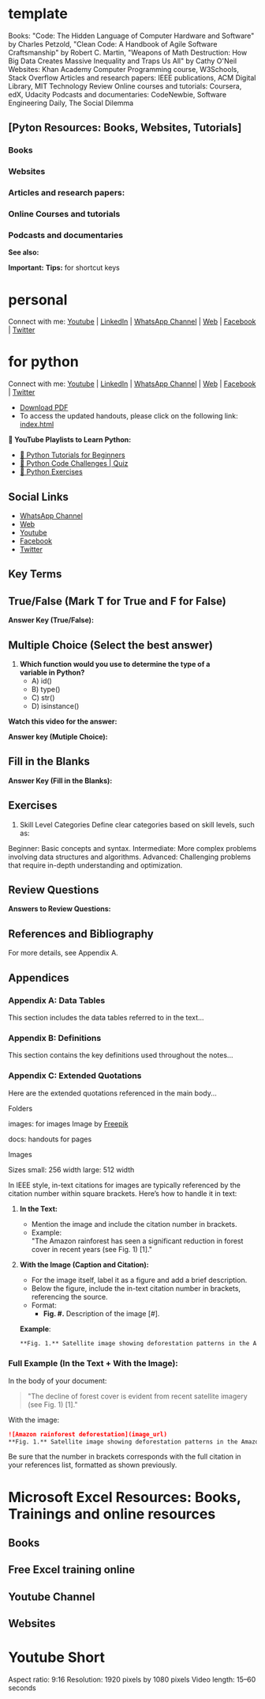 # template

Books: "Code: The Hidden Language of Computer Hardware and Software" by Charles Petzold, "Clean Code: A Handbook of Agile Software Craftsmanship" by Robert C. Martin, "Weapons of Math Destruction: How Big Data Creates Massive Inequality and Traps Us All" by Cathy O'Neil
Websites: Khan Academy Computer Programming course, W3Schools, Stack Overflow
Articles and research papers: IEEE publications, ACM Digital Library, MIT Technology Review
Online courses and tutorials: Coursera, edX, Udacity
Podcasts and documentaries: CodeNewbie, Software Engineering Daily, The Social Dilemma

## [Pyton Resources: Books, Websites, Tutorials]
### Books
### Websites
### Articles and research papers:
### Online Courses and tutorials
### Podcasts and documentaries

**See also:**


**Important:**
**Tips:**
for shortcut keys
# personal 
Connect with me: [Youtube](https://www.youtube.com/yasirbhutta) \| [LinkedIn](https://www.linkedin.com/in/yasirbhutta/) \| [WhatsApp Channel](https://whatsapp.com/channel/0029VaC3BC160eBZZSs3CW0c) \| [Web](https://yasirbhutta.github.io/) \| [Facebook](https://www.facebook.com/yasirbhutta786) \| [Twitter](https://twitter.com/yasirbhutta)

# for python
Connect with me: [Youtube](https://www.youtube.com/yasirbhutta) \| [LinkedIn](https://www.linkedin.com/in/yasirbhutta/) \| [WhatsApp Channel](https://whatsapp.com/channel/0029VaeGV0517En4iyZGWn2P) \| [Web](https://yasirbhutta.github.io/) \| [Facebook](https://www.facebook.com/yasirbhutta786) \| [Twitter](https://twitter.com/yasirbhutta)

- [Download PDF](#)  
- To access the updated handouts, please click on the following link:
[index.html](../yasirbhutta.github.io/index.md)

**🎥 YouTube Playlists to Learn Python:**

- [🔗 Python Tutorials for Beginners](https://youtube.com/playlist?list=PLKYRx0Ibk7Vi-CC7ik98qT0VKK0F7ikja)
- [🔗 Python Code Challenges | Quiz](https://www.youtube.com/playlist?list=PLKYRx0Ibk7VjyzKhi5vH35GQKQl_TnWOn)
- [🔗 Python Exercises](https://www.youtube.com/playlist?list=PLKYRx0Ibk7Vh9nG-GwBzsjP5TfOCjv1LH)

## Social Links

- [WhatsApp Channel](https://whatsapp.com/channel/0029VaC3BC160eBZZSs3CW0c)
- [Web](https://yasirbhutta.github.io/)
- [Youtube](https://www.youtube.com/yasirbhutta)
- [Facebook](https://www.facebook.com/yasirbhutta786)
- [Twitter](https://twitter.com/yasirbhutta)

## Key Terms

## True/False (Mark T for True and F for False)

**Answer Key (True/False):**

## Multiple Choice (Select the best answer)

1. **Which function would you use to determine the type of a variable in Python?**
   - A) id()
   - B) type()
   - C) str()
   - D) isinstance()
  
**Watch this video for the answer:**

**Answer key (Mutiple Choice):**

## Fill in the Blanks

**Answer Key (Fill in the Blanks):**

## Exercises

1. Skill Level Categories
Define clear categories based on skill levels, such as:

Beginner: Basic concepts and syntax.
Intermediate: More complex problems involving data structures and algorithms.
Advanced: Challenging problems that require in-depth understanding and optimization.

## Review Questions

**Answers to Review Questions:**

## References and Bibliography

For more details, see Appendix A.

## **Appendices**

### **Appendix A: Data Tables**
This section includes the data tables referred to in the text...

### **Appendix B: Definitions**
This section contains the key definitions used throughout the notes...

### **Appendix C: Extended Quotations**
Here are the extended quotations referenced in the main body...

Folders

images: for images
Image by [Freepik]("https://www.freepik.com/free-vector/flat-design-hard-drive-illustration_25560978.htm)

docs: handouts for pages

Images

Sizes
small: 256 width
large: 512 width

In IEEE style, in-text citations for images are typically referenced by the citation number within square brackets. Here’s how to handle it in text:

1. **In the Text:**
   - Mention the image and include the citation number in brackets. 
   - Example:  
     "The Amazon rainforest has seen a significant reduction in forest cover in recent years (see Fig. 1) [1]."

2. **With the Image (Caption and Citation):**
   - For the image itself, label it as a figure and add a brief description.  
   - Below the figure, include the in-text citation number in brackets, referencing the source.
   - Format:  
     - **Fig. #.** Description of the image [#].

   **Example**:
   ```markdown
   **Fig. 1.** Satellite image showing deforestation patterns in the Amazon rainforest [1].
   ```

### Full Example (In the Text + With the Image):
In the body of your document:
> "The decline of forest cover is evident from recent satellite imagery (see Fig. 1) [1]."

With the image:
```markdown
![Amazon rainforest deforestation](image_url)
**Fig. 1.** Satellite image showing deforestation patterns in the Amazon rainforest [1].
```

Be sure that the number in brackets corresponds with the full citation in your references list, formatted as shown previously.




# Microsoft Excel Resources: Books, Trainings and online resources

## Books

## Free Excel training online

## Youtube Channel

## Websites


# Youtube Short

Aspect ratio: 9:16
Resolution: 1920 pixels by 1080 pixels
Video length: 15–60 seconds
